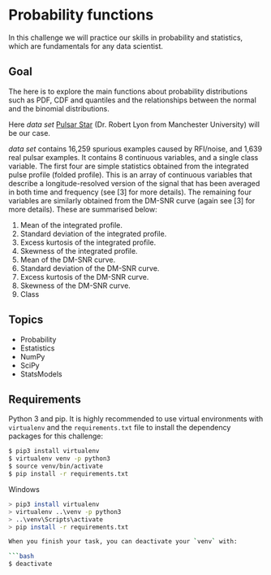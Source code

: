 # Probability functions

In this challenge we will practice our skills in probability and statistics, which are fundamentals for any data scientist.

## Goal

The here is to explore the main functions about probability distributions such as PDF, CDF and quantiles and the relationships between the normal and the binomial distributions.

Here  _data set_ [Pulsar Star](https://archive.ics.uci.edu/ml/datasets/HTRU2) (Dr. Robert Lyon from Manchester University) will be our case.

 _data set_ contains 16,259 spurious examples caused by RFI/noise, and 1,639 real pulsar examples. 
It contains 8 continuous variables, and a single class variable. The first four are simple statistics obtained from the integrated pulse profile (folded profile). This is an array of continuous variables that describe a longitude-resolved version of the signal that has been averaged in both time and frequency (see [3] for more details). The remaining four variables are similarly obtained from the DM-SNR curve (again see [3] for more details). These are summarised below:

1. Mean of the integrated profile.
2. Standard deviation of the integrated profile.
3. Excess kurtosis of the integrated profile.
4. Skewness of the integrated profile.
5. Mean of the DM-SNR curve.
6. Standard deviation of the DM-SNR curve.
7. Excess kurtosis of the DM-SNR curve.
8. Skewness of the DM-SNR curve.
9. Class 
 

## Topics

* Probability
* Estatistics
* NumPy
* SciPy
* StatsModels

## Requirements

Python 3 and pip. It is highly recommended to use virtual environments with `virtualenv` and the `requirements.txt` file to install the dependency packages for this challenge:

```bash
$ pip3 install virtualenv
$ virtualenv venv -p python3
$ source venv/bin/activate
$ pip install -r requirements.txt
```

Windows

```bash
> pip3 install virtualenv
> virtualenv ..\venv -p python3
> ..\venv\Scripts\activate
> pip install -r requirements.txt

When you finish your task, you can deactivate your `venv` with: 

```bash
$ deactivate
```
